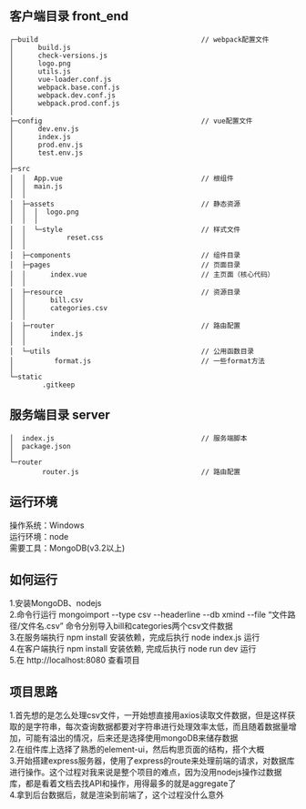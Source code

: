 ## 客户端目录 front_end
```
┌─build                                        // webpack配置文件  
│      build.js  
│      check-versions.js  
│      logo.png  
│      utils.js  
│      vue-loader.conf.js  
│      webpack.base.conf.js  
│      webpack.dev.conf.js  
│      webpack.prod.conf.js  
│  
├─config                                       // vue配置文件  
│      dev.env.js  
│      index.js  
│      prod.env.js  
│      test.env.js  
│  
├─src  
│  │  App.vue                                  // 根组件  
│  │  main.js  
│  │  
│  ├─assets                                    // 静态资源  
│  │  │  logo.png  
│  │  │  
│  │  └─style                                  // 样式文件  
│  │          reset.css  
│  │  
│  ├─components                                // 组件目录  
│  ├─pages                                     // 页面目录  
│  │      index.vue                            // 主页面（核心代码）  
│  │  
│  ├─resource                                  // 资源目录  
│  │      bill.csv  
│  │      categories.csv  
│  │  
│  ├─router                                    // 路由配置  
│  │      index.js
│  │  
│  └─utils                                     // 公用函数目录  
│          format.js                           // 一些format方法  
│  
└─static  
        .gitkeep  
```

## 服务端目录 server
```
│  index.js                                    // 服务端脚本  
│  package.json  
│  
└─router  
        router.js                              // 路由配置  
```
## 运行环境
操作系统：Windows  
运行环境：node  
需要工具：MongoDB(v3.2以上)  

## 如何运行
1.安装MongoDB、nodejs  
2.命令行运行 mongoimport --type csv --headerline --db xmind --file “文件路径/文件名.csv” 命令分别导入bill和categories两个csv文件数据  
3.在服务端执行 npm install 安装依赖，完成后执行 node index.js 运行  
4.在客户端执行 npm install 安装依赖, 完成后执行 node run dev 运行  
5.在 http://localhost:8080 查看项目  
  
## 项目思路
1.首先想的是怎么处理csv文件，一开始想直接用axios读取文件数据，但是这样获取的是字符串，每次查询数据都要对字符串进行处理效率太低，而且随着数据量增加，可能有溢出的情况，后来还是选择使用mongoDB来储存数据  
2.在组件库上选择了熟悉的element-ui，然后构思页面的结构，搭个大概  
3.开始搭建express服务器，使用了express的route来处理前端的请求，对数据库进行操作。这个过程对我来说是整个项目的难点，因为没用nodejs操作过数据库，都是看着文档去找API和操作，用得最多的就是aggregate了  
4.拿到后台数据后，就是渲染到前端了，这个过程没什么意外